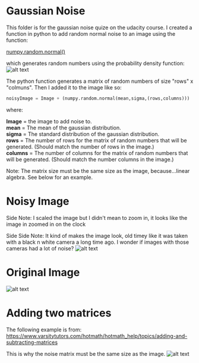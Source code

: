 # Gaussian Noise

This folder is for the gaussian noise quize on the udacity course. I created a function in python to add random normal noise to an image using the function:

[numpy.random.normal()](https://docs.scipy.org/doc/numpy/reference/generated/numpy.random.normal.html)

which generates random numbers using the probability density function:
![alt text](https://raw.github.com/ataffe/computer_vision/master/Math_Screenshots/Gaussian_Noise.PNG)  

The python function generates a matrix of random numbers of size "rows" x "colmuns". Then I added it to the image like so:  
``` python
noisyImage = Image + (numpy.random.normal(mean,sigma,(rows,columns)))
```
where:

**Image** = the image to add noise to.  
**mean** = The mean of the gaussian distribution.  
**sigma** = The standard distribution of the gaussian distribution.  
**rows** = The number of rows for the matrix of random numbers that will be generated. (Should match the number of rows in the image.)  
**columns** = The number of columns for the matrix of random numbers that will be generated. (Should match the number columns in the image.)  

Note: The matrix size must be the same size as the image, because...linear algebra. See below for an example.

# Noisy Image
Side Note: I scaled the image but I didn't mean to zoom in, it looks like the image in zoomed in on the clock

Side Side Note: It kind of makes the image look, old timey like it was taken with a black n white camera a long time ago. I wonder if images with those cameras had a lot of noise?
![alt text](https://raw.github.com/ataffe/computer_vision/master/Gaussian_Noise/noisy.jpg)

# Original Image
![alt text](https://raw.github.com/ataffe/computer_vision/master/Gaussian_Noise/grand.jpg)

# Adding two matrices
The following example is from: https://www.varsitytutors.com/hotmath/hotmath_help/topics/adding-and-subtracting-matrices

This is why the noise matrix must be the same size as the image.
![alt text](https://raw.github.com/ataffe/computer_vision/master/Math_Screenshots/adding_matrices.PNG) 

